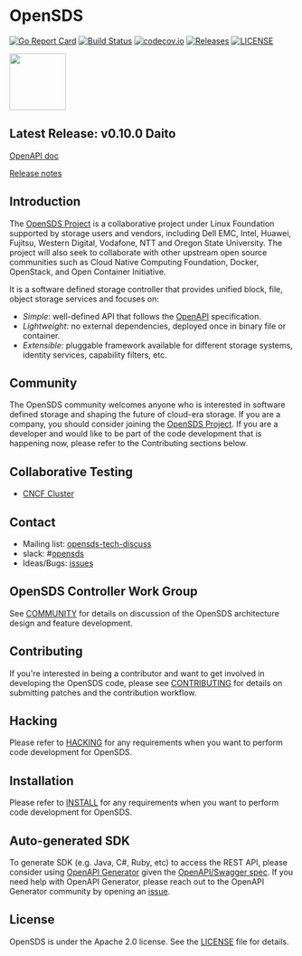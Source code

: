 # OpenSDS

[![Go Report Card](https://goreportcard.com/badge/github.com/opensds/opensds?branch=master)](https://goreportcard.com/report/github.com/opensds/opensds)
[![Build Status](https://travis-ci.org/opensds/opensds.svg?branch=master)](https://travis-ci.org/opensds/opensds)
[![codecov.io](https://codecov.io/github/opensds/opensds/coverage.svg?branch=master)](https://codecov.io/github/opensds/opensds?branch=master)
[![Releases](https://img.shields.io/github/release/opensds/opensds/all.svg?style=flat-square)](https://github.com/opensds/opensds/releases)
[![LICENSE](https://img.shields.io/github/license/opensds/opensds.svg?style=flat-square)](https://github.com/opensds/opensds/blob/master/LICENSE)

<img src="https://www.opensds.io/wp-content/uploads/sites/18/2016/11/logo_opensds.png" width="100">

## Latest Release: v0.10.0 Daito

[OpenAPI doc](http://petstore.swagger.io/?url=https://raw.githubusercontent.com/opensds/opensds/v0.10.0/openapi-spec/swagger.yaml)

[Release notes](https://github.com/opensds/opensds/releases/tag/v0.10.0)

## Introduction

The [OpenSDS Project](https://opensds.io/) is a collaborative project under Linux
Foundation supported by storage users and vendors, including
Dell EMC, Intel, Huawei, Fujitsu, Western Digital, Vodafone, NTT and Oregon State University. The project
will also seek to collaborate with other upstream open source communities
such as Cloud Native Computing Foundation, Docker, OpenStack, and Open
Container Initiative.

It is a software defined storage controller that provides
unified block, file, object storage services and focuses on:

* *Simple*: well-defined API that follows the [OpenAPI](https://github.com/OAI/OpenAPI-Specification) specification.
* *Lightweight*: no external dependencies, deployed once in binary file or container.
* *Extensible*: pluggable framework available for different storage systems, identity services, capability filters, etc.

## Community

The OpenSDS community welcomes anyone who is interested in software defined
storage and shaping the future of cloud-era storage. If you are a company,
you should consider joining the [OpenSDS Project](https://opensds.io/).
If you are a developer and would like to be part of the code development
that is happening now, please refer to the Contributing sections below.

## Collaborative Testing

* [CNCF Cluster](https://github.com/cncf/cluster/issues/30)

## Contact

* Mailing list: [opensds-tech-discuss](https://lists.opensds.io/mailman/listinfo/opensds-tech-discuss)
* slack: #[opensds](https://opensds.slack.com)
* Ideas/Bugs: [issues](https://github.com/opensds/opensds/issues)

## OpenSDS Controller Work Group

See [COMMUNITY](COMMUNITY.md) for details on discussion of the OpenSDS architecture design and feature development.

## Contributing

If you're interested in being a contributor and want to get involved in
developing the OpenSDS code, please see [CONTRIBUTING](CONTRIBUTING.md) for
details on submitting patches and the contribution workflow.

## Hacking

Please refer to [HACKING](HACKING.md) for any requirements when you want to perform code
development for OpenSDS.

## Installation

Please refer to [INSTALL](INSTALL.md) for any requirements when you want to perform code
development for OpenSDS.

## Auto-generated SDK

To generate SDK (e.g. Java, C#, Ruby, etc) to access the REST API, please consider using [OpenAPI Generator](https://github.com/OpenAPITools/openapi-generator) given the [OpenAPI/Swagger spec](https://raw.githubusercontent.com/opensds/opensds/master/openapi-spec/swagger.yaml). If you need help with OpenAPI Generator, please reach out to the OpenAPI Generator community by opening an [issue](https://github.com/OpenAPITools/openapi-generator/issues/new).

## License

OpenSDS is under the Apache 2.0 license. See the [LICENSE](LICENSE) file for details.
